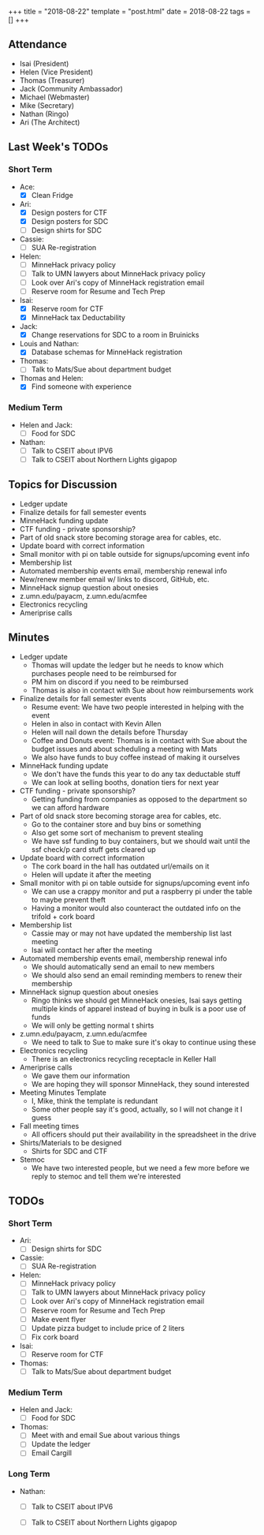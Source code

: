 +++
title = "2018-08-22"
template = "post.html"
date = 2018-08-22
tags = []
+++

## Attendance
 - Isai      (President)
 - Helen     (Vice President)
 - Thomas    (Treasurer)
 - Jack      (Community Ambassador)
 - Michael   (Webmaster)
 - Mike      (Secretary)
 - Nathan    (Ringo)
 - Ari       (The Architect)

## Last Week's TODOs
### Short Term
 - Ace:
   - [x] Clean Fridge
 - Ari:
   - [x] Design posters for CTF
   - [x] Design posters for SDC
   - [ ] Design shirts for SDC
 - Cassie:
   - [ ] SUA Re-registration
 - Helen:
   - [ ] MinneHack privacy policy
   - [ ] Talk to UMN lawyers about MinneHack privacy policy
   - [ ] Look over Ari's copy of MinneHack registration email
   - [ ] Reserve room for Resume and Tech Prep
 - Isai:
   - [x] Reserve room for CTF
   - [x] MinneHack tax Deductability
 - Jack:
   - [x] Change reservations for SDC to a room in Bruinicks
 - Louis and Nathan:
   - [x] Database schemas for MinneHack registration
 - Thomas:
   - [ ] Talk to Mats/Sue about department budget
 - Thomas and Helen:
   - [x] Find someone with experience

### Medium Term
 - Helen and Jack:
   - [ ] Food for SDC
 - Nathan:
   - [ ] Talk to CSEIT about IPV6
   - [ ] Talk to CSEIT about Northern Lights gigapop

## Topics for Discussion
 - Ledger update
 - Finalize details for fall semester events
 - MinneHack funding update
 - CTF funding - private sponsorship?
 - Part of old snack store becoming storage area for cables, etc.
 - Update board with correct information
 - Small monitor with pi on table outside for signups/upcoming event info
 - Membership list
 - Automated membership events email, membership renewal info
 - New/renew member email w/ links to discord, GitHub, etc.
 - MinneHack signup question about onesies
 - z.umn.edu/payacm, z.umn.edu/acmfee
 - Electronics recycling
 - Ameriprise calls

## Minutes
 - Ledger update
   - Thomas will update the ledger but he needs to know which purchases people need to be reimbursed for
   - PM him on discord if you need to be reimbursed
   - Thomas is also in contact with Sue about how reimbursements work
 - Finalize details for fall semester events
   - Resume event: We have two people interested in helping with the event
   - Helen in also in contact with Kevin Allen
   - Helen will nail down the details before Thursday
   - Coffee and Donuts event: Thomas is in contact with Sue about the budget issues and about scheduling a meeting with Mats
   - We also have funds to buy coffee instead of making it ourselves
 - MinneHack funding update
   - We don't have the funds this year to do any tax deductable stuff
   - We can look at selling booths, donation tiers for next year
 - CTF funding - private sponsorship?
   - Getting funding from companies as opposed to the department so we can afford hardware
 - Part of old snack store becoming storage area for cables, etc.
   - Go to the container store and buy bins or something
   - Also get some sort of mechanism to prevent stealing
   - We have ssf funding to buy containers, but we should wait until the ssf check/p card stuff gets cleared up
 - Update board with correct information
   - The cork board in the hall has outdated url/emails on it
   - Helen will update it after the meeting
 - Small monitor with pi on table outside for signups/upcoming event info
   - We can use a crappy monitor and put a raspberry pi under the table to maybe prevent theft
   - Having a monitor would also counteract the outdated info on the trifold + cork board
 - Membership list
   - Cassie may or may not have updated the membership list last meeting
   - Isai will contact her after the meeting
 - Automated membership events email, membership renewal info
   - We should automatically send an email to new members
   - We should also send an email reminding members to renew their membership
 - MinneHack signup question about onesies
   - Ringo thinks we should get MinneHack onesies, Isai says getting multiple kinds of apparel instead of buying in bulk is a poor use of funds
   - We will only be getting normal t shirts
 - z.umn.edu/payacm, z.umn.edu/acmfee
   - We need to talk to Sue to make sure it's okay to continue using these
 - Electronics recycling
   - There is an electronics recycling receptacle in Keller Hall
 - Ameriprise calls
   - We gave them our information
   - We are hoping they will sponsor MinneHack, they sound interested
 - Meeting Minutes Template
   - I, Mike, think the template is redundant
   - Some other people say it's good, actually, so I will not change it I guess
 - Fall meeting times
   - All officers should put their availability in the spreadsheet in the drive
 - Shirts/Materials to be designed
   - Shirts for SDC and CTF
 - Stemoc
   - We have two interested people, but we need a few more before we reply to stemoc and tell them we're interested

## TODOs
### Short Term
 - Ari:
   - [ ] Design shirts for SDC
 - Cassie:
   - [ ] SUA Re-registration
 - Helen:
   - [ ] MinneHack privacy policy
   - [ ] Talk to UMN lawyers about MinneHack privacy policy
   - [ ] Look over Ari's copy of MinneHack registration email
   - [ ] Reserve room for Resume and Tech Prep
   - [ ] Make event flyer
   - [ ] Update pizza budget to include price of 2 liters
   - [ ] Fix cork board
 - Isai:
   - [ ] Reserve room for CTF
 - Thomas:
   - [ ] Talk to Mats/Sue about department budget

### Medium Term
 - Helen and Jack:
   - [ ] Food for SDC
 - Thomas:
   - [ ] Meet with and email Sue about various things
   - [ ] Update the ledger
   - [ ] Email Cargill

### Long Term
 - Nathan:
   - [ ] Talk to CSEIT about IPV6
   - [ ] Talk to CSEIT about Northern Lights gigapop

